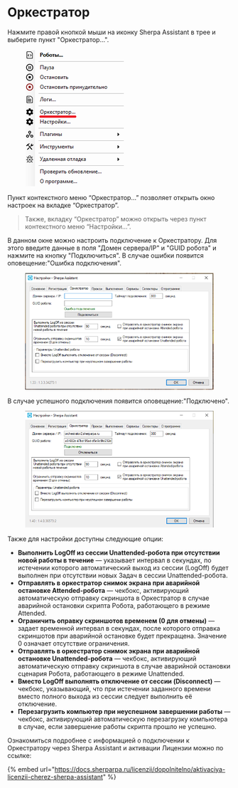 # Оркестратор

Нажмите правой кнопкой мыши на иконку Sherpa Assistant в трее и выберите пункт "Оркестратор...".

<figure><img src="../../../.gitbook/assets/2025-07-26_18-14-31 (1).png" alt=""><figcaption></figcaption></figure>

Пункт контекстного меню “Оркестратор…” позволяет открыть окно настроек на вкладке “Оркестратор”.

> Также, вкладку “Оркестратор” можно открыть через пункт контекстного меню “Настройки…”.

В данном окне можно настроить подключение к Оркестратору. Для этого введите данные в поля "Домен сервера/IP" и "GUID робота" и нажмите на кнопку "Подключиться". В случае ошибки появится оповещение:"Ошибка подключения".

<figure><img src="../../../.gitbook/assets/image (19).png" alt=""><figcaption></figcaption></figure>

В случае успешного подключения появится оповещение:"Подключено".

<figure><img src="../../../.gitbook/assets/изображение (1) (1) (1) (1).png" alt=""><figcaption></figcaption></figure>

Также для настройки доступны следующие опции:

* **Выполнить LogOff из сессии Unattended-робота при отсутствии новой работы в течение** — указывает интервал в секундах, по истечении которого автоматический выход из сессии (LogOff) будет выполнен при отсутствии новых Задач в сессии Unattended-робота.
* **Отправлять в оркестратор снимок экрана при аварийной остановке Attended-робота** — чекбокс, активирующий автоматическую отправку скриншота в Оркестратор в случае аварийной остановки скрипта Робота, работающего в режиме Attended.
* **Ограничить оправку скриншотов временем (0 для отмены)** — задает временной интервал в секундах, после которого отправка скриншотов при аварийной остановке будет прекращена. Значение 0 означает отсутствие ограничения.
* **Отправлять в оркестратор снимок экрана при аварийной остановке Unattended-робота** — чекбокс, активирующий автоматическую отправку скриншота в случае аварийной остановки сценария Робота, работающего в режиме Unattended.
* **Вместо LogOff выполнять отключение от сессии (Disconnect)** — чекбокс, указывающий, что при истечении заданного времени вместо полного выхода из сессии следует выполнить её отключение.
* **Перезагрузить компьютер при неуспешном завершении работы** — чекбокс, активирующий автоматическую перезагрузку компьютера в случае, если завершение работы скрипта прошло не успешно.

Ознакомиться подробнее с информацией о подключении к Оркестратору через Sherpa Assistant и активации Лицензии можно по ссылке:

{% embed url="https://docs.sherparpa.ru/licenzii/dopolnitelno/aktivaciya-licenzii-cherez-sherpa-assistant" %}
